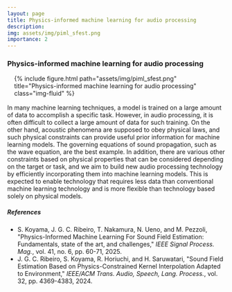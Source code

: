 ```yaml
---
layout: page
title: Physics-informed machine learning for audio processing
description: 
img: assets/img/piml_sfest.png
importance: 2
---
```


### Physics-informed machine learning for audio processing

<div style="margin: 1rem;">
<div class="row">
    <div class="col-sm mt-3 mt-md-0">
    {% include figure.html path="assets/img/piml_sfest.png" title="Physics-informed machine learning for audio processing" class="img-fluid" %}
    </div>
</div>
</div>

In many machine learning techniques, a model is trained on a large amount of data to accomplish a specific task. However, in audio processing, it is often difficult to collect a large amount of data for such training. On the other hand, acoustic phenomena are supposed to obey physical laws, and such physical constraints can provide useful prior information for machine learning models. The governing equations of sound propagation, such as the wave equation, are the best example. In addition, there are various other constraints based on physical properties that can be considered depending on the target or task, and we aim to build new audio processing technology by efficiently incorporating them into machine learning models. This is expected to enable technology that requires less data than conventional machine learning technology and is more flexible than technology based solely on physical models.

##### References
- S. Koyama, J. G. C. Ribeiro, T. Nakamura, N. Ueno, and M. Pezzoli, "Physics-Informed Machine Learning For Sound Field Estimation: Fundamentals, state of the art, and challenges," *IEEE Signal Process. Mag.*, vol. 41, no. 6, pp. 60-71, 2025. <a href="https://doi.org/10.1109/MSP.2024.3465896" target="_blank"><i class="fas fa-external-link-alt"></i></a>
- J. G. C. Ribeiro, S. Koyama, R. Horiuchi, and H. Saruwatari, "Sound Field Estimation Based on Physics-Constrained Kernel Interpolation Adapted to Environment," *IEEE/ACM Trans. Audio, Speech, Lang. Process.*, vol. 32, pp. 4369-4383, 2024. <a href="https://doi.org/10.1109/TASLP.2024.3467951" target="_blank"><i class="fas fa-external-link-alt"></i></a>

